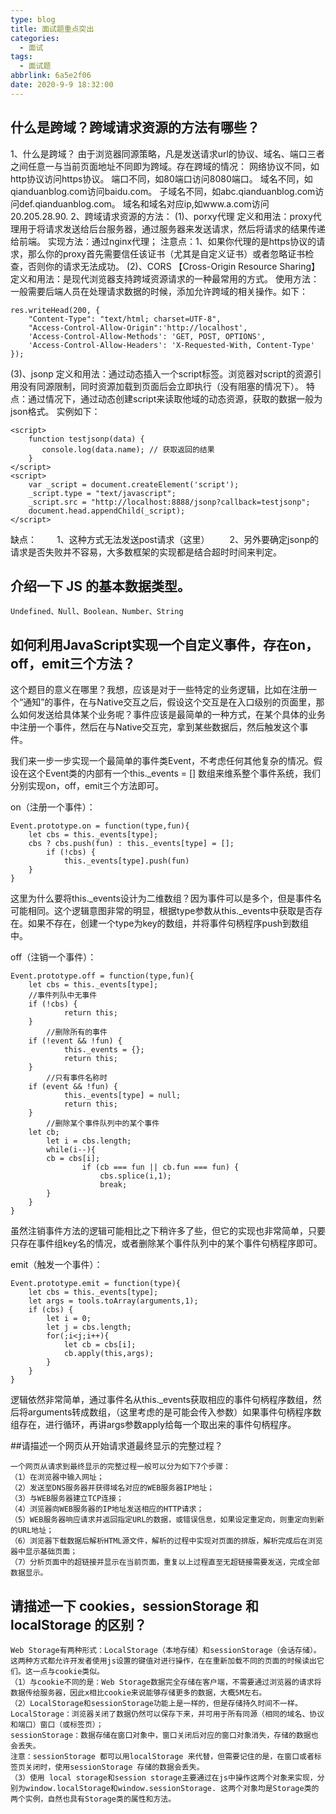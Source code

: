 ```yaml
---
type: blog
title: 面试题重点突出
categories:
  - 面试
tags:
  - 面试题
abbrlink: 6a5e2f06
date: 2020-9-9 18:32:00
---
```


## 什么是跨域？跨域请求资源的方法有哪些？
1、什么是跨域？
由于浏览器同源策略，凡是发送请求url的协议、域名、端口三者之间任意一与当前页面地址不同即为跨域。存在跨域的情况：
网络协议不同，如http协议访问https协议。
端口不同，如80端口访问8080端口。
域名不同，如qianduanblog.com访问baidu.com。
子域名不同，如abc.qianduanblog.com访问def.qianduanblog.com。
域名和域名对应ip,如www.a.com访问20.205.28.90.
2、跨域请求资源的方法：
(1)、porxy代理
定义和用法：proxy代理用于将请求发送给后台服务器，通过服务器来发送请求，然后将请求的结果传递给前端。
实现方法：通过nginx代理；
注意点：1、如果你代理的是https协议的请求，那么你的proxy首先需要信任该证书（尤其是自定义证书）或者忽略证书检查，否则你的请求无法成功。
(2)、CORS 【Cross-Origin Resource Sharing】
定义和用法：是现代浏览器支持跨域资源请求的一种最常用的方式。
使用方法：一般需要后端人员在处理请求数据的时候，添加允许跨域的相关操作。如下：
```
res.writeHead(200, {
    "Content-Type": "text/html; charset=UTF-8",
    "Access-Control-Allow-Origin":'http://localhost',
    'Access-Control-Allow-Methods': 'GET, POST, OPTIONS',
    'Access-Control-Allow-Headers': 'X-Requested-With, Content-Type'
});
```
(3)、jsonp
定义和用法：通过动态插入一个script标签。浏览器对script的资源引用没有同源限制，同时资源加载到页面后会立即执行（没有阻塞的情况下）。
特点：通过情况下，通过动态创建script来读取他域的动态资源，获取的数据一般为json格式。
实例如下：
```
<script>
    function testjsonp(data) {
       console.log(data.name); // 获取返回的结果
    }
</script>
<script>
    var _script = document.createElement('script');
    _script.type = "text/javascript";
    _script.src = "http://localhost:8888/jsonp?callback=testjsonp";
    document.head.appendChild(_script);
</script>
```
缺点：
　　1、这种方式无法发送post请求（这里）
　　2、另外要确定jsonp的请求是否失败并不容易，大多数框架的实现都是结合超时时间来判定。

## 介绍一下 JS 的基本数据类型。
```
Undefined、Null、Boolean、Number、String
```

## 如何利用JavaScript实现一个自定义事件，存在on，off，emit三个方法？

<!-- more -->

这个题目的意义在哪里？我想，应该是对于一些特定的业务逻辑，比如在注册一个“通知”的事件，在与Native交互之后，假设这个交互是在入口级别的页面里，那么如何发送给具体某个业务呢？事件应该是最简单的一种方式，在某个具体的业务中注册一个事件，然后在与Native交互完，拿到某些数据后，然后触发这个事件。

我们来一步一步实现一个最简单的事件类Event，不考虑任何其他复杂的情况。假设在这个Event类的内部有一个this._events = [] 数组来维系整个事件系统，我们分别实现on，off，emit三个方法即可。

on（注册一个事件）：
```
Event.prototype.on = function(type,fun){
    let cbs = this._events[type];
    cbs ? cbs.push(fun) : this._events[type] = [];
        if (!cbs) {
            this._events[type].push(fun)
    }        
}
```
这里为什么要将this._events设计为二维数组？因为事件可以是多个，但是事件名可能相同。这个逻辑意图非常的明显，根据type参数从this._events中获取是否存在。如果不存在，创建一个type为key的数组，并将事件句柄程序push到数组中。

off（注销一个事件）：
```
Event.prototype.off = function(type,fun){    
    let cbs = this._events[type];    
    //事件列队中无事件
    if (!cbs) {        
            return this;
    }    
        //删除所有的事件
    if (!event && !fun) {        
            this._events = {};        
            return this;
    }    
        //只有事件名称时
    if (event && !fun) {        
            this._events[type] = null;        
            return this;
    }    
        //删除某个事件队列中的某个事件
    let cb;    
        let i = cbs.length;    
        while(i--){
        cb = cbs[i];        
                if (cb === fun || cb.fun === fun) {             
                    cbs.splice(i,1);             
                    break;
        }
    }
}
```
虽然注销事件方法的逻辑可能相比之下稍许多了些，但它的实现也非常简单，只要只存在事件组key名的情况，或者删除某个事件队列中的某个事件句柄程序即可。

emit（触发一个事件）：
```
Event.prototype.emit = function(type){    
    let cbs = this._events[type];    
    let args = tools.toArray(arguments,1);    
    if (cbs) {        
        let i = 0;        
        let j = cbs.length;        
        for(;i<j;i++){            
            let cb = cbs[i];            
            cb.apply(this,args);
        }
    }
}
```
逻辑依然非常简单，通过事件名从this._events获取相应的事件句柄程序数组，然后将arguments转成数组，（这里考虑的是可能会传入参数）如果事件句柄程序数组存在，进行循环，再讲args参数apply给每一个取出来的事件句柄程序。

##请描述一个网页从开始请求道最终显示的完整过程？
```
一个网页从请求到最终显示的完整过程一般可以分为如下7个步骤：
（1）在浏览器中输入网址；
（2）发送至DNS服务器并获得域名对应的WEB服务器IP地址；
（3）与WEB服务器建立TCP连接；
（4）浏览器向WEB服务器的IP地址发送相应的HTTP请求；
（5）WEB服务器响应请求并返回指定URL的数据，或错误信息，如果设定重定向，则重定向到新的URL地址；
（6）浏览器下载数据后解析HTML源文件，解析的过程中实现对页面的排版，解析完成后在浏览器中显示基础页面；
（7）分析页面中的超链接并显示在当前页面，重复以上过程直至无超链接需要发送，完成全部数据显示。
```
## 请描述一下 cookies，sessionStorage 和 localStorage 的区别？
```
Web Storage有两种形式：LocalStorage（本地存储）和sessionStorage（会话存储）。
这两种方式都允许开发者使用js设置的键值对进行操作，在在重新加载不同的页面的时候读出它们。这一点与cookie类似。
（1）与cookie不同的是：Web Storage数据完全存储在客户端，不需要通过浏览器的请求将数据传给服务器，因此x相比cookie来说能够存储更多的数据，大概5M左右。
（2）LocalStorage和sessionStorage功能上是一样的，但是存储持久时间不一样。
LocalStorage：浏览器关闭了数据仍然可以保存下来，并可用于所有同源（相同的域名、协议和端口）窗口（或标签页）；
sessionStorage：数据存储在窗口对象中，窗口关闭后对应的窗口对象消失，存储的数据也会丢失。
注意：sessionStorage 都可以用localStorage 来代替，但需要记住的是，在窗口或者标签页关闭时，使用sessionStorage 存储的数据会丢失。
（3）使用 local storage和session storage主要通过在js中操作这两个对象来实现，分别为window.localStorage和window.sessionStorage. 这两个对象均是Storage类的两个实例，自然也具有Storage类的属性和方法。
```
